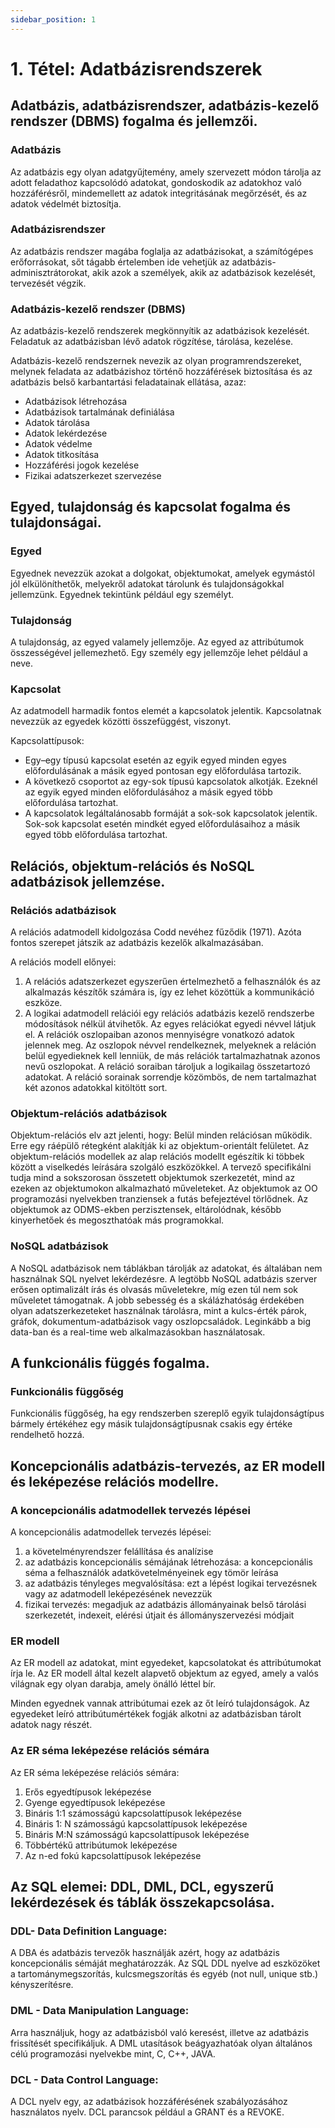 ```yaml
---
sidebar_position: 1
---
```


# 1. Tétel: Adatbázisrendszerek

## Adatbázis, adatbázisrendszer, adatbázis-kezelő rendszer (DBMS) fogalma és jellemzői.

### Adatbázis

Az adatbázis egy olyan adatgyűjtemény, amely szervezett módon tárolja az adott feladathoz kapcsolódó adatokat, gondoskodik az adatokhoz való hozzáférésről, mindemellett az adatok integritásának megőrzését, és az adatok védelmét biztosítja.

### Adatbázisrendszer

Az adatbázis rendszer magába foglalja az adatbázisokat, a számítógépes erőforrásokat, sőt tágabb értelemben ide vehetjük az adatbázis-adminisztrátorokat, akik azok a személyek, akik az adatbázisok kezelését, tervezését végzik.

### Adatbázis-kezelő rendszer (DBMS)

Az adatbázis-kezelő rendszerek megkönnyítik az adatbázisok kezelését. Feladatuk az adatbázisban lévő adatok rögzítése, tárolása, kezelése.

Adatbázis-kezelő rendszernek nevezik az olyan programrendszereket, melynek feladata az adatbázishoz történő hozzáférések biztosítása és az adatbázis belső karbantartási feladatainak ellátása, azaz:

- Adatbázisok létrehozása
- Adatbázisok tartalmának definiálása
- Adatok tárolása
- Adatok lekérdezése
- Adatok védelme
- Adatok titkosítása
- Hozzáférési jogok kezelése
- Fizikai adatszerkezet szervezése

## Egyed, tulajdonság és kapcsolat fogalma és tulajdonságai.

### Egyed

Egyednek nevezzük azokat a dolgokat, objektumokat, amelyek egymástól jól elkülöníthetők, melyekről adatokat tárolunk és tulajdonságokkal jellemzünk. Egyednek tekintünk például egy személyt.

### Tulajdonság

A tulajdonság, az egyed valamely jellemzője. Az egyed az attribútumok összességével jellemezhető. Egy személy egy jellemzője lehet például a neve.

### Kapcsolat

Az adatmodell harmadik fontos elemét a kapcsolatok jelentik. Kapcsolatnak nevezzük az egyedek közötti összefüggést, viszonyt.

Kapcsolattípusok:

- Egy–egy típusú kapcsolat esetén az egyik egyed minden egyes előfordulásának a másik egyed pontosan egy előfordulása tartozik.
- A következő csoportot az egy-sok típusú kapcsolatok alkotják. Ezeknél az egyik egyed minden előfordulásához a másik egyed több előfordulása tartozhat.
- A kapcsolatok legáltalánosabb formáját a sok-sok kapcsolatok jelentik. Sok-sok kapcsolat esetén mindkét egyed előfordulásaihoz a másik egyed több előfordulása tartozhat.

## Relációs, objektum-relációs és NoSQL adatbázisok jellemzése.

### Relációs adatbázisok

A relációs adatmodell kidolgozása Codd nevéhez fűződik (1971). Azóta fontos szerepet játszik az
adatbázis kezelők alkalmazásában.

A relációs modell előnyei:

1. A relációs adatszerkezet egyszerűen értelmezhető a felhasználók és az alkalmazás készítők számára is, így ez lehet közöttük a kommunikáció eszköze.
2. A logikai adatmodell relációi egy relációs adatbázis kezelő rendszerbe módosítások nélkül átvihetők. Az egyes relációkat egyedi névvel látjuk el. A relációk oszlopaiban azonos mennyiségre vonatkozó adatok jelennek meg. Az oszlopok névvel rendelkeznek, melyeknek a reláción belül egyedieknek kell lenniük, de más relációk tartalmazhatnak azonos nevű oszlopokat. A reláció soraiban tároljuk a logikailag összetartozó adatokat. A reláció sorainak sorrendje közömbös, de nem tartalmazhat két azonos adatokkal kitöltött sort.

### Objektum-relációs adatbázisok

Objektum-relációs elv azt jelenti, hogy: Belül minden relációsan működik. Erre egy ráépülő rétegként alakítják ki az objektum-orientált felületet. Az objektum-relációs modellek az alap relációs modellt egészítik ki többek között a viselkedés leírására szolgáló eszközökkel. A tervező specifikálni tudja mind a sokszorosan összetett objektumok szerkezetét, mind az ezeken az objektumokon alkalmazható műveleteket. Az objektumok az OO programozási nyelvekben tranziensek a futás befejeztével törlődnek. Az objektumok az ODMS-ekben perzisztensek, eltárolódnak, később kinyerhetőek és megoszthatóak más programokkal.

### NoSQL adatbázisok

A NoSQL adatbázisok nem táblákban tárolják az adatokat, és általában nem használnak SQL nyelvet lekérdezésre. A legtöbb NoSQL adatbázis szerver erősen optimalizált írás és olvasás műveletekre, míg ezen túl nem sok műveletet támogatnak. A jobb sebesség és a skálázhatóság érdekében olyan adatszerkezeteket használnak tárolásra, mint a kulcs-érték párok, gráfok, dokumentum-adatbázisok vagy oszlopcsaládok. Leginkább a big data-ban és a real-time web alkalmazásokban használatosak.

## A funkcionális függés fogalma.

### Funkcionális függőség

Funkcionális függőség, ha egy rendszerben szereplő egyik tulajdonságtípus bármely értékéhez egy
másik tulajdonságtípusnak csakis egy értéke rendelhető hozzá.

## Koncepcionális adatbázis-tervezés, az ER modell és leképezése relációs modellre.

### A koncepcionális adatmodellek tervezés lépései

A koncepcionális adatmodellek tervezés lépései:

1. a követelményrendszer felállítása és analízise
2. az adatbázis koncepcionális sémájának létrehozása: a koncepcionális séma a felhasználók adatkövetelményeinek egy tömör leírása
3. az adatbázis tényleges megvalósítása: ezt a lépést logikai tervezésnek vagy az adatmodell leképezésének nevezzük
4. fizikai tervezés: megadjuk az adatbázis állományainak belső tárolási szerkezetét, indexeit, elérési útjait és állományszervezési módjait

### ER modell

Az ER modell az adatokat, mint egyedeket, kapcsolatokat és attribútumokat írja le. Az ER modell által kezelt alapvető objektum az egyed, amely a valós világnak egy olyan darabja, amely önálló léttel bír.

Minden egyednek vannak attribútumai ezek az őt leíró tulajdonságok. Az egyedeket leíró attribútumértékek fogják alkotni az adatbázisban tárolt adatok nagy részét.

### Az ER séma leképezése relációs sémára

Az ER séma leképezése relációs sémára:

1. Erős egyedtípusok leképezése
2. Gyenge egyedtípusok leképezése
3. Bináris 1:1 számosságú kapcsolattípusok leképezése
4. Bináris 1: N számosságú kapcsolattípusok leképezése
5. Bináris M:N számosságú kapcsolattípusok leképezése
6. Többértékű attribútumok leképezése
7. Az n-ed fokú kapcsolattípusok leképezése

## Az SQL elemei: DDL, DML, DCL, egyszerű lekérdezések és táblák összekapcsolása.

### DDL- Data Definition Language:

A DBA és adatbázis tervezők használják azért, hogy az adatbázis koncepcionális sémáját meghatározzák. Az SQL DDL nyelve ad eszközöket a tartománymegszorítás, kulcsmegszorítás és egyéb (not null, unique stb.) kényszerítésre.

### DML - Data Manipulation Language:

Arra használjuk, hogy az adatbázisból való keresést, illetve az adatbázis frissítését specifikáljuk. A DML utasítások beágyazhatóak olyan általános célú programozási nyelvekbe mint, C, C++, JAVA.

### DCL - Data Control Language:

A DCL nyelv egy, az adatbázisok hozzáférésének szabályozásához használatos nyelv. DCL parancsok például a GRANT és a REVOKE.
